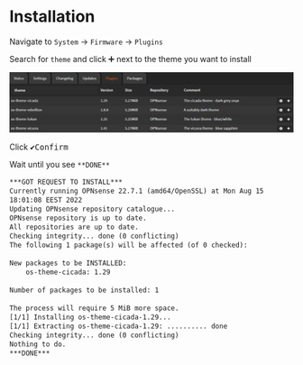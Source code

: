 # Installation

Navigate to `System` -> `Firmware` -> `Plugins`

Search for `theme` and click <kbd>➕</kbd> next to the theme you want to install

![theme-install](img/theme-install.png)

Click <kbd>✔️Confirm</kbd>

Wait until you see `**DONE**`

```shell
***GOT REQUEST TO INSTALL***
Currently running OPNsense 22.7.1 (amd64/OpenSSL) at Mon Aug 15 18:01:08 EEST 2022
Updating OPNsense repository catalogue...
OPNsense repository is up to date.
All repositories are up to date.
Checking integrity... done (0 conflicting)
The following 1 package(s) will be affected (of 0 checked):

New packages to be INSTALLED:
	os-theme-cicada: 1.29

Number of packages to be installed: 1

The process will require 5 MiB more space.
[1/1] Installing os-theme-cicada-1.29...
[1/1] Extracting os-theme-cicada-1.29: .......... done
Checking integrity... done (0 conflicting)
Nothing to do.
***DONE***
```
